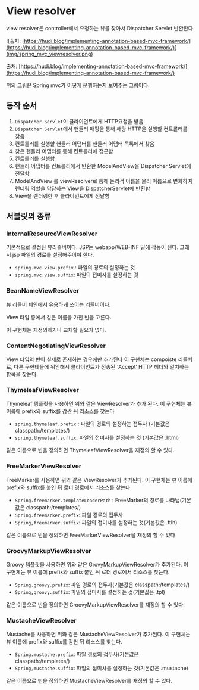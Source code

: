 # View resolver

view resolver은 controller에서 요청하는 뷰를 찾아서 Dispatcher Servlet 반환한다

![출처: [https://hudi.blog/implementing-annotation-based-mvc-framework/](https://hudi.blog/implementing-annotation-based-mvc-framework/)](img/spring_mvc_viewresolver.png)

출처: [https://hudi.blog/implementing-annotation-based-mvc-framework/](https://hudi.blog/implementing-annotation-based-mvc-framework/)

위의 그림은 Spring mvc가 어떻게 운행하는지 보여주는 그림이다.

## 동작 순서

1. `Dispatcher Servlet`이 클라이언트에게 HTTP요청을 받음
2. `Dispatcher Servlet`에서 핸들러 매핑을 통해 해당 HTTP을 실행할 컨트롤러를 찾음
3. 컨트롤러를 실행할 핸들러 어댑터를 핸들러 어댑터 목록에서 찾음
4. 찾은 핸들러 어댑터를 통해 컨트롤러에 접근함
5. 컨트롤러를 실행함
6. 핸들러 어댑터를 컨트롤러에서 반환한 ModelAndView을 Dispatcher Servlet에 전달함
7. ModelAndView 를 viewResolver로 통해 논리적 이름을 물리 이름으로 변화하여 렌더링 역할을 담당하는 View을 DispatcherServlet에 반환함
8. View을 렌더링한 후 클라이언트에게 전달함

## 서블릿의 종류

### InternalResourceViewResolver

기본적으로 설정된 뷰리졸버이다. JSP는 webapp/WEB-INF 밑에 작동이 된다. 그래서 jsp 파일의 경로를 설정해주어야 한다.

- `spring.mvc.view.prefix` : 파일의 경로의 설정하는 것
- `spring.mvc.view.suffix`: 파일의 접미사를 설정하는 것

### BeanNameViewResolver

뷰 리졸버 체인에서 유용하게 쓰이는 리졸버이다.

View 타입 중에서 같은 이름을 가진 빈을 고른다.

이 구현체는 재정의하거나 교체할 필요가 없다.

### ContentNegotiatingViewResolver

View 타입의 빈이 실제로 존재하는 경우에만 추가된다 이 구현체는 compoiste 리졸버로, 다른 구현테들에 위임해서 클라이언트가 전송된 ‘Accept’ HTTP 헤더와 일치하는 항목을 찾는다.

### ThymeleafViewResolver

Thymeleaf 템플릿을 사용하면 위와 같은 ViewResolver가 추가 된다. 이 구현체는 뷰 이름에 prefix와  suffix를 감싼 뒤 리소스를 찾는다

- `spring.thymeleaf.prefix` : 파일의 경로의 설정하는 접두사 (기본값은 classpath:/templates/)
- `spring.thymeleaf.suffix`: 파일의 접미사를 설정하는 것 (기본값은 .html)

같은 이름으로 빈을 정의하면 ThymeleafViewResolver을 재정의 할 수 있다.

### FreeMarkerViewResolver

FreeMarker를 사용하면 위와 같은 ViewResolver가 추가된다. 이 구현체는 뷰 이름에 prefix와 suffix를 붙인 뒤 로더 경로에서 리소스를 찾는다

- `Spring.freemarker.templateLoaderPath` : FreeMarker의 경로를 나타냄(기본값은 classpath:/templates/)
- `Spring.freemarker.prefix`: 파일 경로의 접두사
- `Spring,freemarker.suffix`: 파일의 접미사를 설정하는 것(기본값은 .ftlh)

같은 이름으로 빈을 정의하면 FreeMarkerViewResolver을 재정의 할 수 있다

### GroovyMarkupViewResolver

Groovy 템플릿을 사용하면 위와 같은 GrovyMarkupViewResolver가 추가된다. 이 구현체는 뷰 이름에 prefix와 suffix 붙인 뒤 로더 경로에서 리소스를 찾는다.

- `Spring.groovy.prefix`: 파일 경로의 접두사(기본값은 classpath:/templates/)
- `Spring,groovy.suffix`: 파일의 접미사를 설정하는 것(기본값은 .tpl)

같은 이름으로 빈을 정의하면 GroovyMarkupViewResolver를 재정의 할 수 있다.

### MustacheViewResolver

Mustache를 사용하면 위와 같은 MustacheViewResolver가 추가된다. 이 구현체는 뷰 이름에 prefix와 suffix를 감싼 뒤 리소스를 찾는다.

- `Spring.mustache.prefix`: 파일 경로의 접두사(기본값은 classpath:/templates/)
- `Spring,mustache.suffix`: 파일의 접미사를 설정하는 것(기본값은 .mustache)

같은 이름으로 빈을 정의하면 MustacheViewResolver를 재정의 할 수 있다.